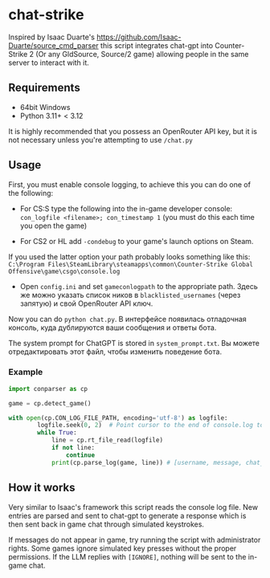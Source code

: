 # chat-strike

Inspired by Isaac Duarte's https://github.com/Isaac-Duarte/source_cmd_parser this script integrates chat-gpt into Counter-Strike 2 (Or any GldSource, Source/2 game) allowing people in the same server to interact with it.

## Requirements

- 64bit Windows
- Python 3.11+ < 3.12

It is highly recommended that you possess an OpenRouter API key, but it is not necessary unless you're attempting to use `/chat.py`

## Usage

First, you must enable console logging, to achieve this you can do one of the following:

+ For CS:S type the following into the in-game developer console: ``con_logfile <filename>; con_timestamp 1`` (you must do this each time you open the game)

+ For CS2 or HL add `-condebug` to your game's launch options on Steam.

If you used the latter option your path probably looks something like this: ``C:\Program Files\SteamLibrary\steamapps\common\Counter-Strike Global Offensive\game\csgo\console.log``

+ Open `config.ini` and set `gameconlogpath` to the appropriate path. Здесь же можно указать список ников в `blacklisted_usernames` (через запятую) и свой OpenRouter API ключ.

Now you can do `python chat.py`. В интерфейсе появилась отладочная консоль, куда дублируются ваши сообщения и ответы бота.

The system prompt for ChatGPT is stored in `system_prompt.txt`. Вы можете
отредактировать этот файл, чтобы изменить поведение бота.


### Example

```python
import conparser as cp

game = cp.detect_game()

with open(cp.CON_LOG_FILE_PATH, encoding='utf-8') as logfile:
        logfile.seek(0, 2)  # Point cursor to the end of console.log to retrieve latest line
        while True:
            line = cp.rt_file_read(logfile)
            if not line:
                continue
            print(cp.parse_log(game, line)) # [username, message, chat_type, prefix]
```


## How it works

Very similar to Isaac's framework this script reads the console log file. New entries are parsed and sent to chat-gpt to generate a response which is then sent back in game chat through simulated keystrokes.

If messages do not appear in game, try running the script with administrator rights. Some games ignore simulated key presses without the proper permissions.
If the LLM replies with `[IGNORE]`, nothing will be sent to the in-game chat.